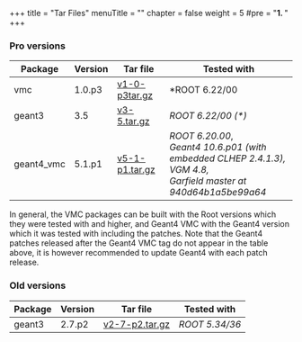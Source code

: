 +++
title = "Tar Files"
menuTitle = ""
chapter = false
weight = 5
#pre = "<b>1. </b>"
+++

### Pro versions

| Package | Version | Tar file | Tested with |
|---------|---------|----------| ------------|
| vmc | 1.0.p3 | [v1-0-p3tar.gz](https://github.com/vmc-project/vmc/archive/v1-0-p3.tar.gz) | *ROOT 6.22/00 |
| geant3 | 3.5 | [v3-5.tar.gz](https://github.com/vmc-project/geant3/archive/v3-5.tar.gz) | *ROOT 6.22/00 (\*)* |
| geant4_vmc | 5.1.p1 | [v5-1-p1.tar.gz](https://github.com/vmc-project/geant4_vmc/archive/v5-1-p1.tar.gz) | *ROOT 6.20.00*,<br> *Geant4 10.6.p01 (with embedded CLHEP 2.4.1.3),* <br> *VGM 4.8,* <br> *Garfield master at 940d64b1a5be99a64*|


In general, the VMC packages can be built with the Root versions which they were tested with and higher, and Geant4 VMC with the Geant4 version which it was tested with including the patches. Note that the Geant4 patches released after the Geant4 VMC tag do not appear in the table above, it is however recommended to update Geant4 with each patch release.

### Old versions

| Package | Version | Tar file | Tested with |
|---------|---------|----------| ------------|
| geant3 | 2.7.p2 | [v2-7-p2.tar.gz](https://github.com/vmc-project/geant3/archive/v2-7-p2.tar.gz) | *ROOT 5.34/36*  |
